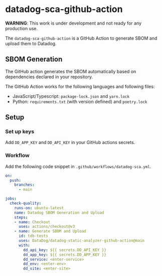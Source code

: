 # datadog-sca-github-action

**WARNING**: This work is under development and not ready for any production use.

The `datadog-sca-github-action` is a GitHub Action to generate SBOM and upload them to Datadog.

## SBOM Generation

The GitHub action generates the SBOM automatically based on 
dependencies declared in your repository.

The GitHub Action works for the following languages and following files:

 - JavaScript/Typescript: `package-lock.json` and `yarn.lock`
 - Python: `requirements.txt` (with version defined) and `poetry.lock`

## Setup

### Set up keys

Add `DD_APP_KEY` and `DD_API_KEY` in your GitHub actions secrets.

### Workflow


Add the following code snippet in `.github/workflows/datadog-sca.yml`.


```yaml
on:
  push:
    branches:
      - main

jobs:
  check-quality:
    runs-on: ubuntu-latest
    name: Datadog SBOM Generation and Upload
    steps:
    - name: Checkout
      uses: actions/checkout@v3
    - name: Generate SBOM and Upload
      id: tdb-tests
      uses: DataDog/datadog-static-analyzer-github-action@main
      with:
        dd_api_key: ${{ secrets.DD_API_KEY }}
        dd_app_key: ${{ secrets.DD_APP_KEY }}
        dd_service: <enter-service>
        dd_env: <enter-env>
        dd_site: <enter-site>
```
